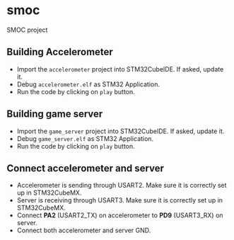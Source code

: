 # smoc
SMOC project

## Building Accelerometer

- Import the `accelerometer` project into STM32CubeIDE. If asked, update it.
- Debug `accelerometer.elf` as STM32 Application.
- Run the code by clicking on `play` button.

## Building game server

- Import the `game_server` project into STM32CubeIDE. If asked, update it.
- Debug `game_server.elf` as STM32 Application.
- Run the code by clicking on `play` button.

## Connect accelerometer and server

- Accelerometer is sending through USART2. Make sure it is correctly set up in STM32CubeMX.
- Server is receiving through USART3. Make sure it is correctly set up in STM32CubeMX.
- Connect **PA2** (USART2_TX) on accelerometer to **PD9** (USART3_RX) on server.
- Connect both accelerometer and server GND.